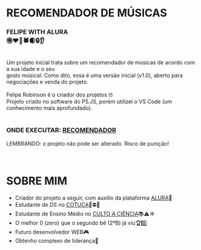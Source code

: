 # RECOMENDADOR DE MÚSICAS
### FELIPE WITH ALURA<br>🉐❤️🍁🕷️🌒🔒👂
<br>
Um projeto inicial trata sobre um recomendador de músicas de acordo com a sua idade
e o seu<br> gosto músical. Como dito, essa é uma versão inicial (v1.0), aberto para
negociações e venda do projeto.
<br><br>
Felipe Robinson é o criador dos projetos 🤓 <br>
Projeto criado no software do P5.JS, porém utilizei o VS Code (um conhecimento mais aprofundado).
<br><br>

### ONDE EXECUTAR: [RECOMENDADOR](https://https://editor.p5js.org/FelipeSpider/sketches/bqCadVZLm)<br>
LEMBRANDO: o projeto não pode ser alterado. Risco de punição!
<br><br><br>

# SOBRE MIM
- Criador do projeto a seguir, com auxilio da plataforma [ALURA](https://alura.com.br)🌈
- Estudante de DS no [COTUCA](https://cotuca.unicamp.br)📕⛔🌑
- Estudante de Ensino Médio no  [CULTO A CIÊNCIA]([https://cultoaciencia.net](http://www.cultoaciencia.net/pag_apresentacao.htm))📚⚠️☀️
- O melhor 0 (zero) que o segundo bê (2ºB) já viu🏆0️⃣
- Futuro desenvolvedor WEB🎮
- Obtenho complexo de liderança🌟